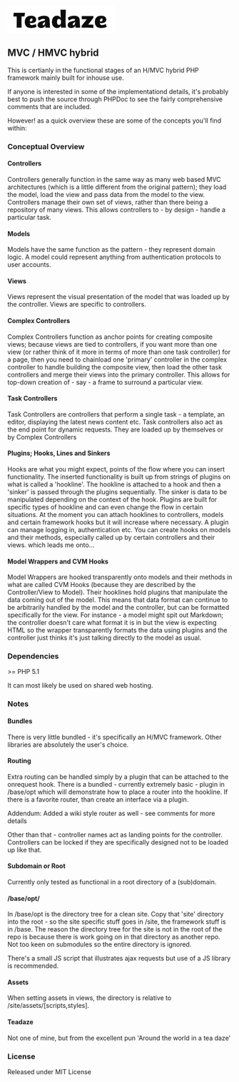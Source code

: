 ![](base/opt/assets/teadaze.png?raw=true)
## MVC / HMVC hybrid

This is certianly in the functional stages of an H/MVC hybrid PHP framework mainly built for inhouse use.

If anyone is interested in some of the implementationd details, it's probably best to push the source through PHPDoc to see the fairly comprehensive comments that are included.

However! as a quick overview these are some of the concepts you'll find within:


### Conceptual Overview

#### Controllers

Controllers generally function in the same way as many web based MVC architectures (which is a little different from the original pattern); they load the model, load the view and pass data from the model to the view. Controllers manage their own set of views, rather than there being a repository of many views. This allows controllers to - by design - handle a particular task.

#### Models

Models have the same function as the pattern - they represent domain logic. A model could represent anything from authentication protocols to user accounts.

#### Views

Views represent the visual presentation of the model that was loaded up by the controller. Views are specific to controllers.

#### Complex Controllers

Complex Controllers function as anchor points for creating composite views; because views are tied to controllers, if you want more than one view (or rather think of it more in terms of more than one task controller) for a page, then you need to chainload one 'primary' controller in the complex controller to handle building the composite view, then load the other task controllers and merge their views into the primary controller. This allows for top-down creation of - say - a frame to surround a particular view.

#### Task Controllers

Task Controllers are controllers that perform a single task - a template, an editor, displaying the latest news content etc. Task controllers also act as the end point for dynamic requests. They are loaded up by themselves or by Complex Controllers

#### Plugins; Hooks, Lines and Sinkers

Hooks are what you might expect, points of the flow where you can insert functionality. The inserted functionality is built up from strings of plugins on what is called a 'hookline'. The hookline is attached to a hook and then a 'sinker' is passed through the plugins sequentially. The sinker is data to be manipulated depending on the context of the hook. Plugins are built for specific types of hookline and can even change the flow in certain situations. At the moment you can attach hooklines to controllers, models and certain framework hooks but it will increase where necessary. A plugin can manage logging in, authentication etc. You can create hooks on models and their methods, especially called up by certain controllers and their views. which leads me onto...

#### Model Wrappers and CVM Hooks

Model Wrappers are hooked transparently onto models and their methods in what are called CVM Hooks (because they are described by the Controller/View to Model). Their hooklines hold plugins that manipulate the data coming out of the model. This means that data format can continue to be arbitrarily handled by the model and the controller, but can be formatted specifically for the view. For instance - a model might spit out Markdown; the controller doesn't care what format it is in but the view is expecting HTML so the wrapper transparently formats the data using plugins and the controller just thinks it's just talking directly to the model as usual.


### Dependencies

\>= PHP 5.1

It can most likely be used on shared web hosting.


### Notes

#### Bundles

There is very little bundled - it's specifically an H/MVC framework. Other libraries are absolutely the user's choice.

#### Routing

Extra routing can be handled simply by a plugin that can be attached to the onrequest hook. There is a bundled - currently extremely basic - plugin in /base/opt which will
demonstrate how to place a router into the hookline. If there is a favorite router, than create an interface via a plugin. 

Addendum: Added a wiki style router as well -  see comments for more details

Other than that - controller names act as landing points for the controller. Controllers can be locked if they are specifically designed not to be loaded up like that.



#### Subdomain or Root

Currently only tested as functional in a root directory of a (sub)domain.

#### /base/opt/

In /base/opt is the directory tree for a clean site. Copy that 'site' directory into the root - so the site specific stuff goes in /site, the framework stuff is in /base. The reason the directory tree for the site is not in the root of the repo is because there is work going on in that directory as another repo. Not too keen on submodules so the entire directory is ignored.

There's a small JS script that illustrates ajax requests but use of a JS library is recommended.

#### Assets

When setting assets in views, the directory is relative to /site/assets/[scripts,styles].

#### Teadaze

Not one of mine, but from the excellent pun 'Around the world in a tea daze'


### License

Released under MIT License
